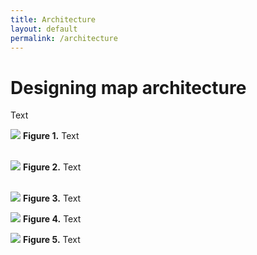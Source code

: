 ```yaml
---
title: Architecture
layout: default
permalink: /architecture
---
```


# Designing map architecture

Text

![](../images/guidelines/design1.png)
**Figure 1.** Text
<br/>
<br/>

![](../images/guidelines/design2.png)
**Figure 2.** Text
<br/>
<br/>

![](../images/guidelines/design3.png)
**Figure 3.** Text
<br/>

![](../images/guidelines/designexamples.png)
**Figure 4.** Text
<br/>

![](../images/guidelines/7maps.png)
**Figure 5.** Text


